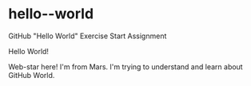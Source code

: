 # hello--world
GitHub "Hello World" Exercise Start Assignment

Hello World!

Web-star here! I'm from Mars.
I'm trying to understand and learn about GitHub World.
